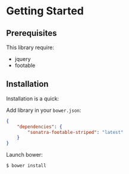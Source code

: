 Getting Started
===============

Prerequisites
-------------

This library require:

- jquery
- footable

Installation
------------

Installation is a quick:

Add library in your `bower.json`:

```json
{
    "dependencies": {
        "sonatra-footable-striped": "latest"
    }
}
```

Launch bower:

```bash
$ bower install
```
